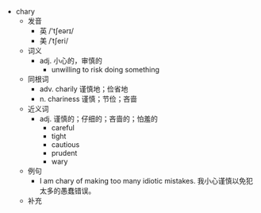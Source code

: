 - chary
  - 发音
    - 英 /'tʃeərɪ/
    - 美 /ˈtʃeri/
  - 词义
    - adj. 小心的，审慎的
      - unwilling to risk doing something
  - 同根词
    - adv. charily 谨慎地；俭省地
    - n. chariness 谨慎；节俭；吝啬
  - 近义词
    - adj. 谨慎的；仔细的；吝啬的；怕羞的
      - careful
      - tight
      - cautious
      - prudent
      - wary
  - 例句
    - I am chary of making too many idiotic mistakes. 我小心谨慎以免犯太多的愚蠢错误。
  - 补充